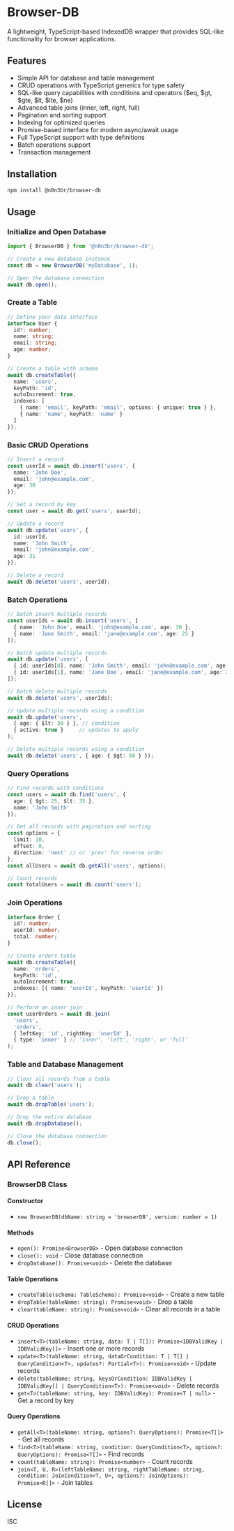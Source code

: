 # Browser-DB

A lightweight, TypeScript-based IndexedDB wrapper that provides SQL-like functionality for browser applications.

## Features

- Simple API for database and table management
- CRUD operations with TypeScript generics for type safety
- SQL-like query capabilities with conditions and operators ($eq, $gt, $gte, $lt, $lte, $ne)
- Advanced table joins (inner, left, right, full)
- Pagination and sorting support
- Indexing for optimized queries
- Promise-based interface for modern async/await usage
- Full TypeScript support with type definitions
- Batch operations support
- Transaction management

## Installation

```bash
npm install @n0n3br/browser-db
```

## Usage

### Initialize and Open Database

```typescript
import { BrowserDB } from '@n0n3br/browser-db';

// Create a new database instance
const db = new BrowserDB('myDatabase', 1);

// Open the database connection
await db.open();
```

### Create a Table

```typescript
// Define your data interface
interface User {
  id?: number;
  name: string;
  email: string;
  age: number;
}

// Create a table with schema
await db.createTable({
  name: 'users',
  keyPath: 'id',
  autoIncrement: true,
  indexes: [
    { name: 'email', keyPath: 'email', options: { unique: true } },
    { name: 'name', keyPath: 'name' }
  ]
});
```

### Basic CRUD Operations

```typescript
// Insert a record
const userId = await db.insert('users', {
  name: 'John Doe',
  email: 'john@example.com',
  age: 30
});

// Get a record by key
const user = await db.get('users', userId);

// Update a record
await db.update('users', {
  id: userId,
  name: 'John Smith',
  email: 'john@example.com',
  age: 31
});

// Delete a record
await db.delete('users', userId);
```

### Batch Operations

```typescript
// Batch insert multiple records
const userIds = await db.insert('users', [
  { name: 'John Doe', email: 'john@example.com', age: 30 },
  { name: 'Jane Smith', email: 'jane@example.com', age: 25 }
]);

// Batch update multiple records
await db.update('users', [
  { id: userIds[0], name: 'John Smith', email: 'john@example.com', age: 31 },
  { id: userIds[1], name: 'Jane Doe', email: 'jane@example.com', age: 26 }
]);

// Batch delete multiple records
await db.delete('users', userIds);

// Update multiple records using a condition
await db.update('users', 
  { age: { $lt: 30 } }, // condition
  { active: true }     // updates to apply
);

// Delete multiple records using a condition
await db.delete('users', { age: { $gt: 50 } });
```

### Query Operations

```typescript
// Find records with conditions
const users = await db.find('users', {
  age: { $gt: 25, $lt: 35 },
  name: 'John Smith'
});

// Get all records with pagination and sorting
const options = {
  limit: 10,
  offset: 0,
  direction: 'next' // or 'prev' for reverse order
};
const allUsers = await db.getAll('users', options);

// Count records
const totalUsers = await db.count('users');
```

### Join Operations

```typescript
interface Order {
  id?: number;
  userId: number;
  total: number;
}

// Create orders table
await db.createTable({
  name: 'orders',
  keyPath: 'id',
  autoIncrement: true,
  indexes: [{ name: 'userId', keyPath: 'userId' }]
});

// Perform an inner join
const userOrders = await db.join(
  'users',
  'orders',
  { leftKey: 'id', rightKey: 'userId' },
  { type: 'inner' } // 'inner', 'left', 'right', or 'full'
);
```

### Table and Database Management

```typescript
// Clear all records from a table
await db.clear('users');

// Drop a table
await db.dropTable('users');

// Drop the entire database
await db.dropDatabase();

// Close the database connection
db.close();
```

## API Reference

### BrowserDB Class

#### Constructor
- `new BrowserDB(dbName: string = 'browserDB', version: number = 1)`

#### Methods
- `open(): Promise<BrowserDB>` - Open database connection
- `close(): void` - Close database connection
- `dropDatabase(): Promise<void>` - Delete the database

#### Table Operations
- `createTable(schema: TableSchema): Promise<void>` - Create a new table
- `dropTable(tableName: string): Promise<void>` - Drop a table
- `clear(tableName: string): Promise<void>` - Clear all records in a table

#### CRUD Operations
- `insert<T>(tableName: string, data: T | T[]): Promise<IDBValidKey | IDBValidKey[]>` - Insert one or more records
- `update<T>(tableName: string, dataOrCondition: T | T[] | QueryCondition<T>, updates?: Partial<T>): Promise<void>` - Update records
- `delete(tableName: string, keysOrCondition: IDBValidKey | IDBValidKey[] | QueryCondition<T>): Promise<void>` - Delete records
- `get<T>(tableName: string, key: IDBValidKey): Promise<T | null>` - Get a record by key

#### Query Operations
- `getAll<T>(tableName: string, options?: QueryOptions): Promise<T[]>` - Get all records
- `find<T>(tableName: string, condition: QueryCondition<T>, options?: QueryOptions): Promise<T[]>` - Find records
- `count(tableName: string): Promise<number>` - Count records
- `join<T, U, R>(leftTableName: string, rightTableName: string, condition: JoinCondition<T, U>, options?: JoinOptions): Promise<R[]>` - Join tables

## License

ISC